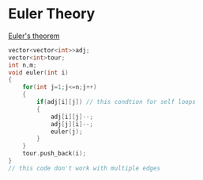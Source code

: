 # Euler Theory

[Euler's theorem](https://github.com/Khaled-Mahmmoud/MyCompetitiveProgramming/blob/master/img/Graph/Euler's%20theorem.pdf)

```cpp
vector<vector<int>>adj;
vector<int>tour;
int n,m;
void euler(int i)
{
    for(int j=1;j<=n;j++)
    {
        if(adj[i][j]) // this condtion for self loops
        {
            adj[i][j]--;
            adj[j][i]--;
            euler(j);
        }
    }
    tour.push_back(i);
}
// this code don't work with multiple edges
```
